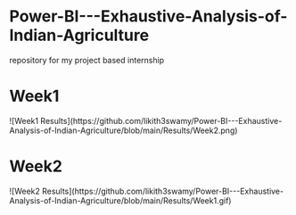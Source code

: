 # Power-BI---Exhaustive-Analysis-of-Indian-Agriculture
repository for my project based internship 
<h1>Week1</h1>
![Week1 Results](https://github.com/likith3swamy/Power-BI---Exhaustive-Analysis-of-Indian-Agriculture/blob/main/Results/Week2.png)
<h1>Week2</h1>
![Week2 Results](https://github.com/likith3swamy/Power-BI---Exhaustive-Analysis-of-Indian-Agriculture/blob/main/Results/Week1.gif)
